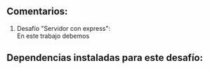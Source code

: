 ## Comentarios:

1. Desafío "Servidor con express": <br>
   En este trabajo debemos



## Dependencias instaladas para este desafío: